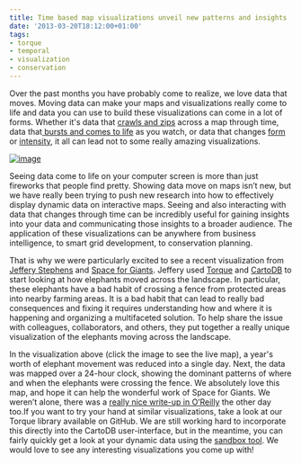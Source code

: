 ```yaml
---
title: Time based map visualizations unveil new patterns and insights
date: '2013-03-20T18:12:00+01:00'
tags:
- torque
- temporal
- visualization
- conservation
---
```


Over the past months you have probably come to realize, we love data that moves. Moving data can make your maps and visualizations really come to life and data you can use to build these visualizations can come in a lot of forms. Whether it's data that <a href="http://www.guardian.co.uk/news/datablog/interactive/2012/oct/01/first-world-war-royal-navy-ships-mapped" title="guardian data blog">crawls and zips</a> across a map through time, data that<a href="http://mwcimpact.com/" title="MWC"> bursts and comes to life</a> as you watch, or data that changes <a href="http://vizzuality.github.com/rollingstonesmap/" title="Rolling Stones">form</a> or <a href="http://cartodb.github.com/bcn_traffic_map/" title="Traffic map">intensity</a>, it all can lead not to some really amazing visualizations.

<a href="http://www.wildermaps.com/sfg/2012_oneday.html" title="Space for Giants + Torque"><img alt="image" src="http://cartodb.s3.amazonaws.com/tumblr/posts/u115.gif"/></a>

Seeing data come to life on your computer screen is more than just fireworks that people find pretty. Showing data move on maps isn’t new, but we have really been trying to push new research into how to effectively display dynamic data on interactive maps. Seeing and also interacting with data that changes through time can be incredibly useful for gaining insights into your data and communicating those insights to a broader audience. The application of these visualizations can be anywhere from business intelligence, to smart grid development, to conservation planning.

That is why we were particularly excited to see a recent visualization from <a href="https://twitter.com/jeffjstephens" title="Stephens">Jeffery Stephens</a> and <a href="http://www.spaceforgiants.org/" title="Space for Giants">Space for Giants</a>. Jeffery used <a href="https://github.com/CartoDB/torque" title="Torque">Torque</a> and <a href="https://cartodb.com" title="CartoDB">CartoDB</a> to start looking at how elephants moved across the landscape. In particular, these elephants have a bad habit of crossing a fence from protected areas into nearby farming areas. It is a bad habit that can lead to really bad consequences and fixing it requires understanding how and where it is happening and organizing a multifaceted solution. To help share the issue with colleagues, collaborators, and others, they put together a really unique visualization of the elephants moving across the landscape.

In the visualization above (click the image to see the live map), a year's worth of elephant movement was reduced into a single day. Next, the data was mapped over a 24-hour clock, showing the dominant patterns of where and when the elephants were crossing the fence. We absolutely love this map, and hope it can help the wonderful work of Space for Giants. We weren’t alone, there was a <a href="http://animals.oreilly.com/secret-lives-of-elephants-revealed/" title="O'Reilly + Torque">really nice write-up in O’Reilly</a> the other day too.If you want to try your hand at similar visualizations, take a look at our Torque library available on GitHub. We are still working hard to incorporate this directly into the CartoDB user-interface, but in the meantime, you can fairly quickly get a look at your dynamic data using the <a href="http://cartodb.github.com/torque" title="CartoDB + Torque">sandbox tool</a>. We would love to see any interesting visualizations you come up with!
